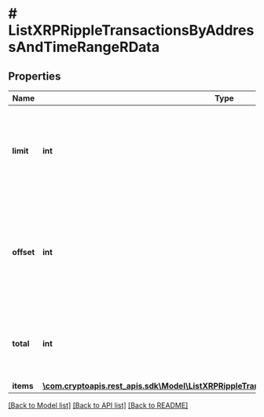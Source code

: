 # # ListXRPRippleTransactionsByAddressAndTimeRangeRData

## Properties

Name | Type | Description | Notes
------------ | ------------- | ------------- | -------------
**limit** | **int** | Defines how many items should be returned in the response per page basis. |
**offset** | **int** | The starting index of the response items, i.e. where the response should start listing the returned items. |
**total** | **int** | Defines the total number of items returned in the response. |
**items** | [**\com.cryptoapis.rest_apis.sdk\Model\ListXRPRippleTransactionsByAddressAndTimeRangeRI[]**](ListXRPRippleTransactionsByAddressAndTimeRangeRI.md) |  |

[[Back to Model list]](../../README.md#models) [[Back to API list]](../../README.md#endpoints) [[Back to README]](../../README.md)
